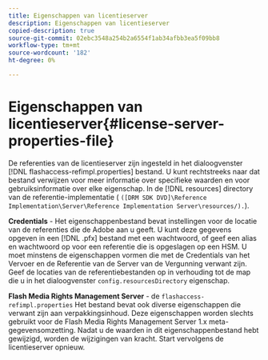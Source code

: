 ```yaml
---
title: Eigenschappen van licentieserver
description: Eigenschappen van licentieserver
copied-description: true
source-git-commit: 02ebc3548a254b2a6554f1ab34afbb3ea5f09bb8
workflow-type: tm+mt
source-wordcount: '182'
ht-degree: 0%

---
```


# Eigenschappen van licentieserver{#license-server-properties-file}

De referenties van de licentieserver zijn ingesteld in het dialoogvenster [!DNL flashaccess-refimpl.properties] bestand. U kunt rechtstreeks naar dat bestand verwijzen voor meer informatie over specifieke waarden en voor gebruiksinformatie over elke eigenschap. In de [!DNL resources] directory van de referentie-implementatie ( `([DRM SDK DVD]\Reference Implementation\Server\Reference Implementation Server\resources/).`).

**Credentials** - Het eigenschappenbestand bevat instellingen voor de locatie van de referenties die de Adobe aan u geeft. U kunt deze gegevens opgeven in een [!DNL .pfx] bestand met een wachtwoord, of geef een alias en wachtwoord op voor een referentie die is opgeslagen op een HSM. U moet minstens de eigenschappen vormen die met de Credentials van het Vervoer en de Referentie van de Server van de Vergunning verwant zijn. Geef de locaties van de referentiebestanden op in verhouding tot de map die u in het dialoogvenster `config.resourcesDirectory` eigenschap.

**Flash Media Rights Management Server** - de `flashaccess-refimpl.properties` Het bestand bevat ook diverse eigenschappen die verwant zijn aan verpakkingsinhoud. Deze eigenschappen worden slechts gebruikt voor de Flash Media Rights Management Server 1.x meta-gegevensomzetting. Nadat u de waarden in dit eigenschappenbestand hebt gewijzigd, worden de wijzigingen van kracht. Start vervolgens de licentieserver opnieuw.
